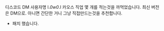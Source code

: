 디스코드 DM 사용자명 l._0w0_.l
카오스 직업 몇 개를 적는것을 까먹었습니다.
최신 버전은 DM으로.
아니면 간단한 거니 그냥 직접만드는것을 추천합니다.
+ 패치 했습니다.
